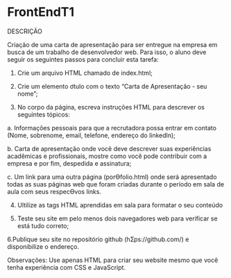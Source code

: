 # FrontEndT1

DESCRIÇÃO

Criação de uma carta de apresentação para ser entregue na empresa em busca de um trabalho de desenvolvedor web. Para isso, o aluno deve seguir os seguintes passos para concluir esta tarefa:

1. Crie um arquivo HTML chamado de index.html;

2. Crie um elemento ơtulo com o texto “Carta de Apresentação - seu nome”;

3. No corpo da página, escreva instruções HTML para descrever os seguintes tópicos:

a. Informações pessoais para que a recrutadora possa entrar em contato (Nome, sobrenome, email, telefone, endereço do linkedln);

b. Carta de apresentação onde você deve descrever suas experiências acadêmicas e profissionais, mostre como você pode contribuir com a empresa e por fim, despedida e assinatura;

c. Um link para uma outra página (porƟfolio.html) onde será apresentado todas as suas páginas web que foram criadas durante o período em sala de aula com seus respecƟvos links.

4. Ultilize as tags HTML aprendidas em sala para formatar o seu conteúdo

5. Teste seu site em pelo menos dois navegadores web para verificar se está tudo correto;

6.Publique seu site no repositório github (hƩps://github.com/) e disponibilize o endereço.

Observações: Use apenas HTML para criar seu website mesmo que você tenha experiência com CSS e JavaScript.

